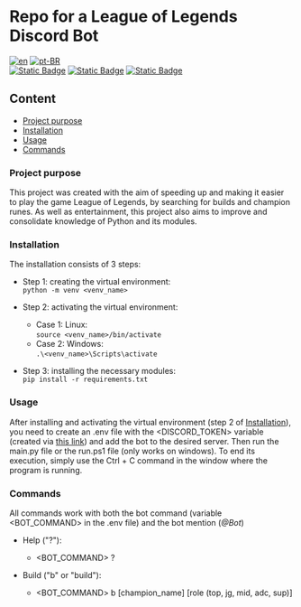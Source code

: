 # Repo for a League of Legends Discord Bot

[![en](https://img.shields.io/badge/lang-en-red.svg)](README.md)
[![pt-BR](https://img.shields.io/badge/lang-pt--BR-green.svg)](README.pt-BR.md)  
[![Static Badge](https://img.shields.io/badge/python-3.12.2-blue?logo=python)](https://www.python.org/downloads/release/python-3122/)
[![Static Badge](https://img.shields.io/badge/selenium-4.17.2-brightgreen?logo=selenium)](https://pypi.org/project/selenium/4.17.2/)
[![Static Badge](https://img.shields.io/badge/discord-2.3.2-blue?logo=discord)](https://discordpy.readthedocs.io/en/v2.3.2/)


## Content
- [Project purpose](#project-purpose)
- [Installation](#installation)
- [Usage](#usage)
- [Commands](#commands)

### Project purpose
This project was created with the aim of speeding up and making it easier to play the game League of Legends, by searching for builds and champion runes. As well as entertainment, this project also aims to improve and consolidate knowledge of Python and its modules.

### Installation
The installation consists of 3 steps:

- Step 1: creating the virtual environment:  
`
python -m venv <venv_name>
`

- Step 2: activating the virtual environment:
    - Case 1: Linux:  
    `
    source <venv_name>/bin/activate
    `
    - Case 2: Windows:  
    `
    .\<venv_name>\Scripts\activate
    `

- Step 3: installing the necessary modules:  
`
pip install -r requirements.txt
`  

### Usage
After installing and activating the virtual environment (step 2 of [Installation](#installation)), you need to create an .env file with the <DISCORD_TOKEN> variable (created via [this link](https://discord.com/developers/applications)) and add the bot to the desired server. Then run the main.py file or the run.ps1 file (only works on windows). To end its execution, simply use the Ctrl + C command in the window where the program is running.

### Commands
All commands work with both the bot command (variable <BOT_COMMAND> in the .env file) and the bot mention (*@Bot*)

- Help ("?"):
    - <BOT_COMMAND> ?

- Build ("b" or "build"):
    - <BOT_COMMAND> b [champion_name] [role (top, jg, mid, adc, sup)]
